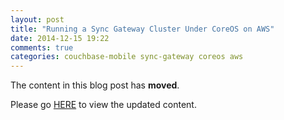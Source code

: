 ```yaml
---
layout: post
title: "Running a Sync Gateway Cluster Under CoreOS on AWS"
date: 2014-12-15 19:22
comments: true
categories: couchbase-mobile sync-gateway coreos aws
---
```


The content in this blog post has **moved**.

Please go [HERE](https://github.com/couchbaselabs/couchbase-server-coreos) to view the updated content.


